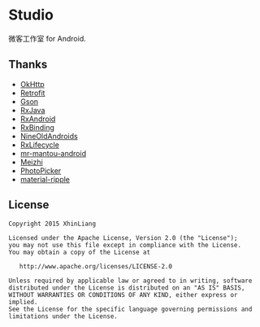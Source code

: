 # Studio
微客工作室 for Android.

## Thanks
- [OkHttp](https://square.github.io/okhttp)
- [Retrofit](https://square.github.io/retrofit)
- [Gson](https://github.com/google/gson)
- [RxJava](https://github.com/ReactiveX/RxJava)
- [RxAndroid](https://github.com/ReactiveX/RxAndroid)
- [RxBinding](https://github.com/JakeWharton/RxBinding)
- [NineOldAndroids](https://github.com/JakeWharton/NineOldAndroids)
- [RxLifecycle](https://github.com/trello/RxLifecycle)
- [mr-mantou-android](https://github.com/oxoooo/mr-mantou-android)
- [Meizhi](https://github.com/drakeet/Meizhi)
- [PhotoPicker](https://github.com/donglua/PhotoPicker)
- [material-ripple](https://github.com/balysv/material-ripple)

## License

    Copyright 2015 XhinLiang

    Licensed under the Apache License, Version 2.0 (the "License");
    you may not use this file except in compliance with the License.
    You may obtain a copy of the License at

       http://www.apache.org/licenses/LICENSE-2.0

    Unless required by applicable law or agreed to in writing, software
    distributed under the License is distributed on an "AS IS" BASIS,
    WITHOUT WARRANTIES OR CONDITIONS OF ANY KIND, either express or implied.
    See the License for the specific language governing permissions and
    limitations under the License.
    

